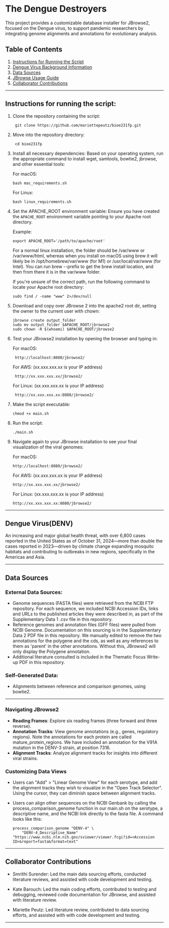 # The Dengue Destroyers

This project provides a customizable database installer for JBrowse2, focused on the Dengue virus, to support pandemic researchers by integrating genome alignments and annotations for evolutionary analysis.

## **Table of Contents**
1. [Instructions for Running the Script](#instructions-for-running-the-script)
2. [Dengue Virus Background Information](#Dengue-Virus(DENV))
3. [Data Sources](#data-sources)
4. [JBrowse Usage Guide](#JBrowse-usage-guide)
5. [Collaborator Contributions](#collaborator-contributions)

---

## Instructions for running the script:

1. Clone the repository containing the script:
   
        git clone https://github.com/mariettepeutz/bioe231fp.git

2. Move into the repository directory:

        cd bioe231fp
   
4. Install all necessary dependencies:
   Based on your operating system, run the appropriate command to install wget, samtools, bowtie2, jbrowse, and other essential tools:

   For macOS:

       bash mac_requirements.sh
   For Linux:
   
       bash linux_requirements.sh

6. Set the APACHE_ROOT environment variable:
   Ensure you have created the `APACHE_ROOT` environment variable pointing to your Apache root directory.

      Example:
   
       export APACHE_ROOT='/path/to/apache/root'

   For a normal linux installation, the folder should be /var/www or /var/www/html, whereas when you install on macOS using brew it will likely be in /opt/homebrew/var/www (for M1) or /usr/local/var/www (for Intel). You can run brew --prefix to get the brew install location, and then from there it is in the var/www folder.

   If you're unsure of the correct path, run the following command to locate your Apache root directory:
   
       sudo find / -name "www" 2>/dev/null

7. Download and copy over JBrowse 2 into the apache2 root dir, setting the owner to the current user with chown:

       jbrowse create output_folder
       sudo mv output_folder $APACHE_ROOT/jbrowse2
       sudo chown -R $(whoami) $APACHE_ROOT/jbrowse2

8. Test your JBrowse2 installation by opening the browser and typing in:

      For macOS:
      
        http://localhost:8080/jbrowse2/
   
      For AWS: (xx.xxx.xxx.xx is your IP address)
      
        http://xx.xxx.xxx.xx/jbrowse2/
   
      For Linux: (xx.xxx.xxx.xx is your IP address)
      
        http://xx.xxx.xxx.xx:8080/jbrowse2/

10. Make the script executable:

        chmod +x main.sh

11. Run the script:

        ./main.sh

12. Navigate again to your JBrowse installation to see your final visualization of the viral genomes:

      For macOS:
      
        http://localhost:8080/jbrowse2/
   
      For AWS: (xx.xxx.xxx.xx is your IP address)
      
        http://xx.xxx.xxx.xx/jbrowse2/
   
      For Linux: (xx.xxx.xxx.xx is your IP address)
      
        http://xx.xxx.xxx.xx:8080/jbrowse2/

---

## Dengue Virus(DENV)

An increasing and major global health threat, with over 6,800 cases reported in the United States as of October 31, 2024—more than double the cases reported in 2023—driven by climate change expanding mosquito habitats and contributing to outbreaks in new regions, specifically in the Americas and Asia.

---


## Data Sources

### **External Data Sources**:
- Genome sequences (FASTA files) were retrieved from the NCBI FTP repository. For each sequence, we included NCBI Accession IDs, links and URLs to the published articles they were described in, as part of the Supplementary Data 1 .csv file in this repository.
- Reference genomes and annotation files (GFF files) were pulled from NCBI Genome. Documentation on this sourcing is in the Supplementary Data 2 PDF file in this repository. We manually edited to remove the two annotations for the polygene and the cds, as well as any references to them as 'parent' in the other annotations. Without this, JBrowse2 will only display the Polygene annotation. 
- Additional literature consulted is included in the Thematic Focus Write-up PDF in this repository. 

### **Self-Generated Data**:
- Alignments between reference and comparison genomes, using bowtie2.

---


### **Navigating JBrowse2**
- **Reading Frames**: Explore six reading frames (three forward and three reverse).
- **Annotation Tracks**: View genome annotations (e.g., genes, regulatory regions). Note the annotations for each protein are called mature_protein_regions. We have included an annotation for the V91A mutation in the DENV-3 strain, at position 7316.
- **Alignment Tracks**: Analyze alignment tracks for insights into different viral strains.

### **Customizing Data Views**
- Users can "Add" > "Linear Genome View" for each serotype, and add the alignment tracks they wish to visualize in the "Open Track Selector". Using the cursor, they can diminish space between alignment tracks.
- Users can align other sequences on the NCBI Genbank by calling the process_comparison_genome function in our main.sh on the serotype, a descriptive name, and the NCBI link directly to the fasta file. 
A command looks like this: 

      process_comparison_genome "DENV-4" \
          "DENV-4_Descriptive_Name" "https://www.ncbi.nlm.nih.gov/sviewer/viewer.fcgi?id=<Accession ID>&report=fasta&format=text" 


---

## Collaborator Contributions
- Smrithi Surender: Led the main data sourcing efforts, conducted literature reviews, and assisted with code development and testing.

- Kate Barouch: Led the main coding efforts, contributed to  testing and debugging, reviewed code documentation for JBrowse, and assisted with literature review.
  
- Mariette Peutz: Led literature review, contributed to data sourcing efforts, and assisted with with code development and testing.

---
